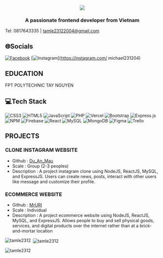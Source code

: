 <h1 align="center">
    <img src="https://readme-typing-svg.herokuapp.com/?font=Righteous&size=35&center=true&vCenter=true&width=500&height=70&duration=4000&lines=Hi+There!+👋;+I'm+Le+Minh+Tam!;" />
</h1>
<h3 align="center">A passionate frontend developer from Vietnam</h3>

Tel: 0817643335   |   tamle23122004@gmail.com
## 🌐Socials
[![Facebook](https://img.shields.io/badge/Facebook-%231877F2.svg?logo=Facebook&logoColor=white)](https://facebook.com/Tâm) [![Instagram](https://img.shields.io/badge/Instagram-%23E4405F.svg?logo=Instagram&logoColor=white)](https://instagram.com/ michael231204) 
    
## EDUCATION	
FPT POLYTECHNIC TAY NGUYEN

## 💻Tech Stack
![CSS3](https://img.shields.io/badge/css3-%231572B6.svg?style=for-the-badge&logo=css3&logoColor=white) ![HTML5](https://img.shields.io/badge/html5-%23E34F26.svg?style=for-the-badge&logo=html5&logoColor=white) ![JavaScript](https://img.shields.io/badge/javascript-%23323330.svg?style=for-the-badge&logo=javascript&logoColor=%23F7DF1E) ![PHP](https://img.shields.io/badge/php-%23777BB4.svg?style=for-the-badge&logo=php&logoColor=white) ![Vercel](https://img.shields.io/badge/vercel-%23000000.svg?style=for-the-badge&logo=vercel&logoColor=white) ![Bootstrap](https://img.shields.io/badge/bootstrap-%23563D7C.svg?style=for-the-badge&logo=bootstrap&logoColor=white) ![Express.js](https://img.shields.io/badge/express.js-%23404d59.svg?style=for-the-badge&logo=express&logoColor=%2361DAFB) ![NPM](https://img.shields.io/badge/NPM-%23000000.svg?style=for-the-badge&logo=npm&logoColor=white) ![Firebase](https://img.shields.io/badge/firebase-%23039BE5.svg?style=for-the-badge&logo=firebase) ![React](https://img.shields.io/badge/react-%2320232a.svg?style=for-the-badge&logo=react&logoColor=%2361DAFB) ![MySQL](https://img.shields.io/badge/mysql-%2300f.svg?style=for-the-badge&logo=mysql&logoColor=white) ![MongoDB](https://img.shields.io/badge/MongoDB-%234ea94b.svg?style=for-the-badge&logo=mongodb&logoColor=white) 	![Figma](https://img.shields.io/badge/figma-%23F24E1E.svg?style=for-the-badge&logo=figma&logoColor=white) ![Trello](https://img.shields.io/badge/Trello-%23026AA7.svg?style=for-the-badge&logo=Trello&logoColor=white)
## PROJECTS	
### CLONE INSTAGRAM WEBSITE
- Github : [Du_An_Mau](https://github.com/TamLe2312/DuAnMau)
- Scale : Group (2-3 peoples)
- Description : A project instagram clone using NodeJS, ReactJS, MySQL, and ExpressJS. Users can create news, posts, interact with other users like message and customize their profile.
### ECOMMERCE WEBSITE
- Github : [MrURI](https://github.com/TamLe2312/MrUriReact)
- Scale : Individual
- Description : A project ecommerce website using NodeJS, ReactJS, MySQL, and ExpressJS. Allows people to buy and sell physical goods, services, and digital products over the internet rather than at a brick-and-mortar location

<p><img align="left" src="https://github-readme-stats.vercel.app/api/top-langs?username=tamle2312&show_icons=true&locale=en&layout=compact" alt="tamle2312" /></p>

<p>&nbsp;<img align="center" src="https://github-readme-stats.vercel.app/api?username=tamle2312&show_icons=true&locale=en" alt="tamle2312" /></p>

<p><img align="center" src="https://github-readme-streak-stats.herokuapp.com/?user=tamle2312&" alt="tamle2312" /></p>
